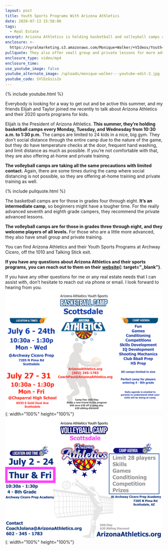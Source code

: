 ```yaml
---
layout: post
title: Youth Sports Programs With Arizona Athletics
date: 2020-07-13 15:58:00
tags:
  - Real Estate
excerpt: Arizona Athletics is holding basketball and volleyball camps all summer.
enclosure: >-
  https://vyralmarketing.s3.amazonaws.com/Monique+Walker/+VIdeos/Youth+Sports+Programs+With+Arizona+Athletics.mp4
pullquote: They also offer small group and private lessons for more advanced campers.
enclosure_type: video/mp4
enclosure_time:
use_youtube_image: false
youtube_alternate_image: /uploads/monique-walker---youtube-edit-2.jpg
youtube_code: SVlDzGsis2o
---
```


{% include youtube.html %}

Everybody is looking for a way to get out and be active this summer, and my friends Elijah and Taylor joined me recently to talk about Arizona Athletics and their 2020 sports programs for kids.

Elijah is the President of Arizona Athletics. **This summer, they’re holding basketball camps every Monday, Tuesday, and Wednesday from 10:30 a.m. to 1:30 p.m.** The camps are limited to 24 kids in a nice, big gym. They don’t social distance through the entire camp due to the nature of the game, but they do have temperature checks at the door, frequent hand washing, and limit distance as much as possible. If you’re not comfortable with that, they are also offering at-home and private training.

**The volleyball camps are taking all the same precautions with limited contact.** Again, there are some times during the camp where social distancing is not possible, so they are offering at-home training and private training as well.

{% include pullquote.html %}

The basketball camps are for those in grades four through eight. **It’s an intermediate camp**, so beginners might have a tougher time. For the really advanced seventh and eighth grade campers, they recommend the private advanced lessons.

**The volleyball camps are for those in grades three through eight, and they welcome players of all levels.** For those who are a little more advanced, they also have small group and private training.

You can find Arizona Athletics and their Youth Sports Programs at Archway Cicero, off the 1010 and Talking Stick exit.

**If you have any questions about Arizona Athletics and their sports programs, you can reach out to them on their** **[website](https://www.athleticsaz.com/){: target="_blank"}**.

If you have any other questions for me or any real estate needs that I can assist with, don’t hesitate to reach out via phone or email. I look forward to hearing from you.![](/uploads/july-basketball-camps-1.png){: width="100%" height="100%"}![](/uploads/volleyball-camp-flyer-july-1-page-1.jpg){: width="100%" height="100%"}
